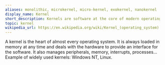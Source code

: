 ```yaml
---
aliases: monolithic, microkernel, micro-kernel, exokernel, nanokernel
display_name: Kernel
short_description: Kernels are software at the core of modern operating systems that interact with hardware.
topic: kernel
wikipedia_url: https://en.wikipedia.org/wiki/Kernel_(operating_system)
---
```

A kernel is the heart of almost every operating system. It is always loaded in memory at any time and deals with the hardware to provide an interface for the software. It also manages peripherals, memory, interrupts, processes...
Example of widely used kernels: Windows NT, Linux. 
